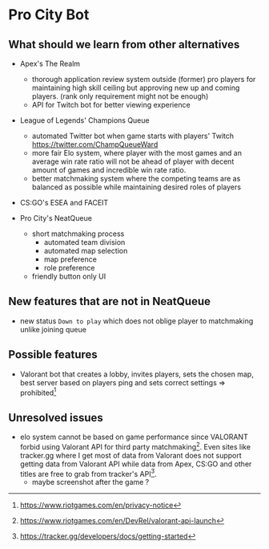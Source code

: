 # Pro City Bot

## What should we learn from other alternatives

- Apex's The Realm
  - thorough application review system outside (former) pro players for maintaining high skill ceiling but approving new up and coming players. (rank only requirement might not be enough)
  - API for Twitch bot for better viewing experience
  
- League of Legends' Champions Queue
  - automated Twitter bot when game starts with players' Twitch <https://twitter.com/ChampQueueWard>
  - more fair Elo system, where player with the most games and an average win rate ratio will not be ahead of player with decent amount of games and incredible win rate ratio.
  - better matchmaking system where the competing teams are as balanced as possible while maintaining desired roles of players

- CS:GO's ESEA and FACEIT

- Pro City's NeatQueue
  - short matchmaking process
    - automated team division
    - automated map selection
    - map preference
    - role preference
  - friendly button only UI
  
## New features that are not in NeatQueue

- new status `Down to play` which does not oblige player to matchmaking unlike joining queue

## Possible features

- Valorant bot that creates a lobby, invites players, sets the chosen map, best server based on players ping and sets correct settings => prohibited[^PN]
[^PN]: <https://www.riotgames.com/en/privacy-notice>

## Unresolved issues

- elo system cannot be based on game performance since VALORANT forbid using Valorant API for third party matchmaking[^valoAPI]. Even sites like tracker.gg where I get most of data from Valorant does not support getting data from Valorant API while data from Apex, CS:GO and other titles are free to grab from tracker's API[^trackerAPI].
  - maybe screenshot after the game ?

[^valoAPI]: <https://www.riotgames.com/en/DevRel/valorant-api-launch>

[^trackerAPI]: <https://tracker.gg/developers/docs/getting-started>